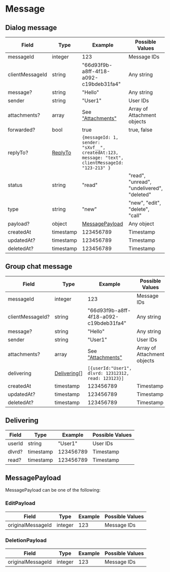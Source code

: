 # Message

## Dialog message

| Field           | Type                     | Example                                                                                         | Possible Values                            |
| --------------- | ------------------------ | ----------------------------------------------------------------------------------------------- | ------------------------------------------ |
| messageId       | integer                  | 123                                                                                             | Message IDs                                |
| clientMessageId | string                   | "66d93f9b-a8ff-4f18-a092-c19bdeb31fa4"                                                          | Any string                                 |
| message?        | string                   | "Hello"                                                                                         | Any string                                 |
| sender          | string                   | "User1"                                                                                         | User IDs                                   |
| attachments?    | array                    | See ["Attachments"](../types/attachment.md)                                                     | Array of Attachment objects                |
| forwarded?      | bool                     | true                                                                                            | true, false                                |
| replyTo?        | [ReplyTo](./reply-to.md) | `{messageId: 1, sender: "sXvf__", createdAt:123, message: "text", clientMessageId: "123-213" }` |                                            |
| status          | string                   | "read"                                                                                          | "read", "unread", "undelivered", "deleted" |
| type            | string                   | "new"                                                                                           | "new", "edit", "delete", "call"            |
| payload?        | object                   | [MessagePayload](#messagepayload)                                                               | Any object                                 |
| createdAt       | timestamp                | 123456789                                                                                       | Timestamp                                  |
| updatedAt?      | timestamp                | 123456789                                                                                       | Timestamp                                  |
| deletedAt?      | timestamp                | 123456789                                                                                       | Timestamp                                  |

## Group chat message

| Field            | Type                        | Example                                             | Possible Values             |
| ---------------- | --------------------------- | --------------------------------------------------- | --------------------------- |
| messageId        | integer                     | 123                                                 | Message IDs                 |
| clientMessageId? | string                      | "66d93f9b-a8ff-4f18-a092-c19bdeb31fa4"              | Any string                  |
| message?         | string                      | "Hello"                                             | Any string                  |
| sender           | string                      | "User1"                                             | User IDs                    |
| attachments?     | array                       | See ["Attachments"](../types/attachment.md)         | Array of Attachment objects |
| delivering       | [Delivering](#delivering)[] | `[{userId:"User1", dlvrd: 12312312, read: 123123}]` |
| createdAt        | timestamp                   | 123456789                                           | Timestamp                   |
| updatedAt?       | timestamp                   | 123456789                                           | Timestamp                   |
| deletedAt?       | timestamp                   | 123456789                                           | Timestamp                   |

## Delivering

| Field  | Type      | Example   | Possible Values |
| ------ | --------- | --------- | --------------- |
| userId | string    | "User1"   | User IDs        |
| dlvrd? | timestamp | 123456789 | Timestamp       |
| read?  | timestamp | 123456789 | Timestamp       |

## MessagePayload

MessagePayload can be one of the following:


### EditPayload

| Field             | Type    | Example | Possible Values |
| ----------------- | ------- | ------- | --------------- |
| originalMessageId | integer | 123     | Message IDs     |

### DeletionPayload

| Field             | Type    | Example | Possible Values |
| ----------------- | ------- | ------- | --------------- |
| originalMessageId | integer | 123     | Message IDs     |

